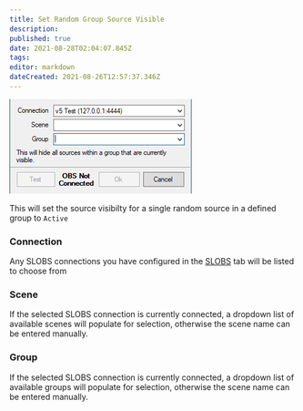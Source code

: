 ```yaml
---
title: Set Random Group Source Visible
description:
published: true
date: 2021-08-28T02:04:07.845Z
tags:
editor: markdown
dateCreated: 2021-08-26T12:57:37.346Z
---
```


![hide group](/122117096-5a0bde00-ce1e-11eb-8eb1-f95f9aa1082f.png)

This will set the source visibilty for a single random source in a defined group to `Active`

### Connection

Any SLOBS connections you have configured in the [SLOBS](/SLOBS) tab will be listed to choose from

### Scene

If the selected SLOBS connection is currently connected, a dropdown list of available scenes will populate for selection, otherwise the scene name can be entered manually.

### Group

If the selected SLOBS connection is currently connected, a dropdown list of available groups will populate for selection, otherwise the scene name can be entered manually.